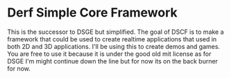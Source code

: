 # Derf Simple Core Framework

This is the successor to DSGE but simplified. The goal of DSCF is to make a framework that could be used to create realtime applications that used in both 2D and 3D applications. I'll be using this to create demos and games. You are free to use it because it is under the good old mit license as for DSGE I'm might continue down the line but for now its on the back burner for now.